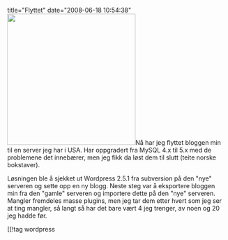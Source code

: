 title="Flyttet"
date="2008-06-18 10:54:38"
<a href="http://pjatt.net/images/2008/06/wordpress1.png"><img class="alignleft size-medium wp-image-565" title="WordPress" src="http://pjatt.net/images/2008/06/wordpress1.png" alt="" width="294" height="300"  /></a>Nå har jeg flyttet bloggen min til en server jeg har i USA. Har oppgradert fra MySQL 4.x til 5.x med de problemene det innebærer, men jeg fikk da løst dem til slutt (teite norske bokstaver).

Løsningen ble å sjekket ut Wordpress 2.5.1 fra subversion på den "nye" serveren og sette opp en ny blogg. Neste steg var å eksportere bloggen min fra den "gamle" serveren og importere dette på den "nye" serveren. Mangler fremdeles masse plugins, men jeg tar dem etter hvert som jeg ser at ting mangler, så langt så har det bare vært 4 jeg trenger, av noen og 20 jeg hadde før.

[[!tag  wordpress
